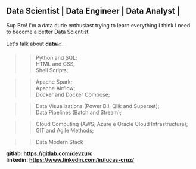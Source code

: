 ## Data Scientist | Data Engineer | Data Analyst |

Sup Bro!
I'm a data dude enthusiast trying to learn everything I think I need to become a better Data Scientist.


Let's talk about <b>data</b>📈.

>> Python and SQL; <br>
>> HTML and CSS; <br>
>> Shell Scripts; <br>

>> Apache Spark; <br>
>> Apache Airflow; <br>
>> Docker and Docker Compose; <br>

>> Data Visualizations (Power B.I, Qlik and Superset); <br>
>> Data Pipelines (Batch and Stream); <br>

>> Cloud Computing (AWS, Azure e Oracle Cloud Infrastructure); <br>
>> GIT and Agile Methods; <br>

>> Data Modern Stack

<b>gitlab: https://gitlab.com/devzurc</b><br>
<b>linkedin: https://www.linkedin.com/in/lucas-cruz/</b>
